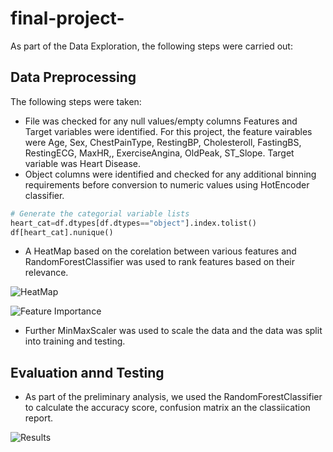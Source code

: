 # final-project-

As part of the Data Exploration, the following steps were carried out:

## Data Preprocessing
  The following steps were taken:
  * File was checked for any null values/empty columns
   Features and Target variables were identified. For this project, the feature vairables were Age, Sex, ChestPainType, RestingBP, Cholesteroll, FastingBS, RestingECG, MaxHR,, ExerciseAngina, OldPeak, ST_Slope. Target variable was Heart Disease.
  * Object columns were identified and checked for any additional binning  requirements before conversion to numeric values using HotEncoder classifier.

   ```python
   # Generate the categorial variable lists
heart_cat=df.dtypes[df.dtypes=="object"].index.tolist()
df[heart_cat].nunique()
  ``` 

  * A HeatMap based on the corelation between various features and RandomForestClassifier was used to rank features based on their relevance. 

 ![HeatMap]()

 ![Feature Importance]()

 * Further MinMaxScaler was used to scale the data and the data was split into training and testing. 


 ## Evaluation annd Testing

 * As part of the preliminary analysis, we used the RandomForestClassifier to calculate the accuracy score, confusion matrix an the classiication report. 

 ![Results]()
 



